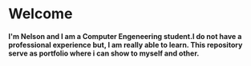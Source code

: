 # Welcome 
#### I'm Nelson and I am a Computer Engeneering student.I do not have a professional experience but, I am really able to learn. This repository serve as portfolio where i can show to myself and other.
